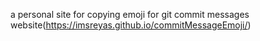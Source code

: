a personal site for copying emoji for git commit messages <br>
website(https://imsreyas.github.io/commitMessageEmoji/)
